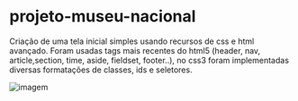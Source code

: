 # projeto-museu-nacional
Criação de uma tela inicial simples usando recursos de css e html avançado. Foram usadas tags mais recentes do html5 (header, nav, article,section, time, aside, fieldset, footer..), no css3 foram implementadas diversas formatações de classes, ids e seletores.

![imagem](https://github.com/samuelalmeida95/projeto-museu-nacional/blob/master/museu.png)
